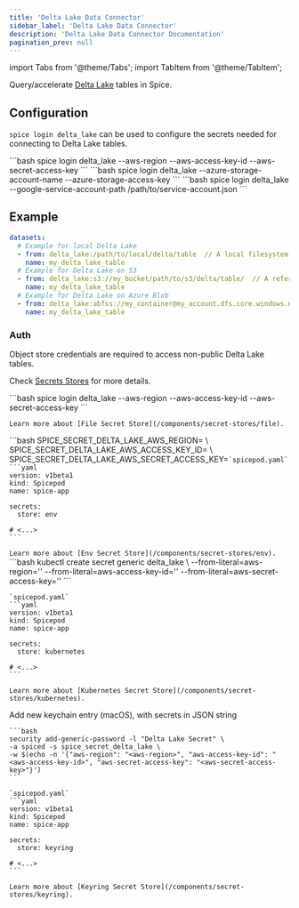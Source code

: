 ```yaml
---
title: 'Delta Lake Data Connector'
sidebar_label: 'Delta Lake Data Connector'
description: 'Delta Lake Data Connector Documentation'
pagination_prev: null
---
```


import Tabs from '@theme/Tabs';
import TabItem from '@theme/TabItem';

Query/accelerate [Delta Lake](https://delta.io/) tables in Spice.

## Configuration

`spice login delta_lake` can be used to configure the secrets needed for connecting to Delta Lake tables.

<Tabs>
  <TabItem value="delta_lake_s3" label="Delta Lake + S3">
    ```bash
    spice login delta_lake --aws-region <aws-region> --aws-access-key-id <aws-access-key-id> --aws-secret-access-key <aws-secret-access-key>
    ```

  </TabItem>
  <TabItem value="delta_lake_azure" label="Delta Lake + Azure Blob">
    ```bash
    spice login delta_lake --azure-storage-account-name <account-name> --azure-storage-access-key <access-key>
    ```

  </TabItem>
  <TabItem value="delta_lake_gcp" label="Delta Lake + Google Storage">
    ```bash
    spice login delta_lake --google-service-account-path /path/to/service-account.json
    ```

  </TabItem>
</Tabs>

## Example

```yaml
datasets:
  # Example for local Delta Lake
  - from: delta_lake:/path/to/local/delta/table  // A local filesystem path to a Delta Lake table
    name: my_delta_lake_table
  # Example for Delta Lake on S3
  - from: delta_lake:s3://my_bucket/path/to/s3/delta/table/  // A reference to a table in S3
    name: my_delta_lake_table
  # Example for Delta Lake on Azure Blob
  - from: delta_lake:abfss://my_container@my_account.dfs.core.windows.net/path/to/azure/delta/table/  // A reference to a table in Azure Blob
    name: my_delta_lake_table
```

### Auth

Object store credentials are required to access non-public Delta Lake tables.

Check [Secrets Stores](/components/secret-stores) for more details.

<Tabs>
  <TabItem value="local" label="Local" default>
    ```bash
    spice login delta_lake --aws-region <aws-region> --aws-access-key-id <aws-access-key-id> --aws-secret-access-key <aws-secret-access-key>
    ```

    Learn more about [File Secret Store](/components/secret-stores/file).

  </TabItem>
  <TabItem value="env" label="Env">
    ```bash
    SPICE_SECRET_DELTA_LAKE_AWS_REGION=<aws-region> \
    SPICE_SECRET_DELTA_LAKE_AWS_ACCESS_KEY_ID=<aws-access-key-id> \
    SPICE_SECRET_DELTA_LAKE_AWS_SECRET_ACCESS_KEY=<aws-secret
    spice run
    ```

    `spicepod.yaml`
    ```yaml
    version: v1beta1
    kind: Spicepod
    name: spice-app

    secrets:
      store: env

    # <...>
    ```

    Learn more about [Env Secret Store](/components/secret-stores/env).

  </TabItem>
  <TabItem value="k8s" label="Kubernetes">
    ```bash
    kubectl create secret generic delta_lake \
      --from-literal=aws-region='<aws-region>'
      --from-literal=aws-access-key-id='<aws-access-key-id>'
      --from-literal=aws-secret-access-key='<aws-secret-access-key>'
    ```

    `spicepod.yaml`
    ```yaml
    version: v1beta1
    kind: Spicepod
    name: spice-app

    secrets:
      store: kubernetes

    # <...>
    ```

    Learn more about [Kubernetes Secret Store](/components/secret-stores/kubernetes).

  </TabItem>
  <TabItem value="keyring" label="Keyring">
    Add new keychain entry (macOS), with secrets in JSON string

    ```bash
    security add-generic-password -l "Delta Lake Secret" \
    -a spiced -s spice_secret_delta_lake \
    -w $(echo -n '{"aws-region": "<aws-region>", "aws-access-key-id": "<aws-access-key-id>", "aws-secret-access-key": "<aws-secret-access-key>"}')
    ```

    `spicepod.yaml`
    ```yaml
    version: v1beta1
    kind: Spicepod
    name: spice-app

    secrets:
      store: keyring

    # <...>
    ```

    Learn more about [Keyring Secret Store](/components/secret-stores/keyring).

  </TabItem>
</Tabs>
